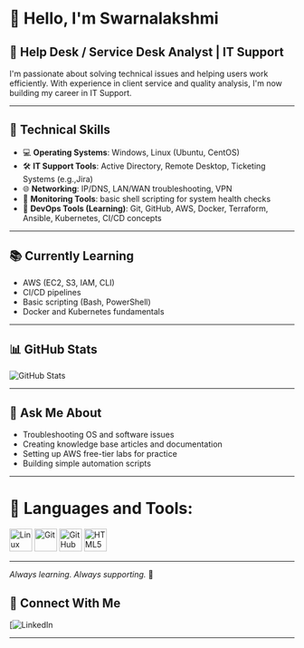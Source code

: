 # 👋 Hello, I'm Swarnalakshmi

## 💼 Help Desk / Service Desk Analyst | IT Support

I'm passionate about solving technical issues and helping users work efficiently. With experience in client service and quality analysis, I'm now building my career in IT Support.

---

## 🧰 Technical Skills

- 💻 **Operating Systems**: Windows, Linux (Ubuntu, CentOS)
- 🛠️ **IT Support Tools**: Active Directory, Remote Desktop, Ticketing Systems (e.g.,Jira)
- 🌐 **Networking**: IP/DNS, LAN/WAN troubleshooting, VPN
- 🧪 **Monitoring Tools**: basic shell scripting for system health checks
- 🔧 **DevOps Tools (Learning)**: Git, GitHub, AWS, Docker, Terraform, Ansible, Kubernetes, CI/CD concepts

---

## 📚 Currently Learning

- AWS (EC2, S3, IAM, CLI)
- CI/CD pipelines
- Basic scripting (Bash, PowerShell)
- Docker and Kubernetes fundamentals


---

## 📊 GitHub Stats

![GitHub Stats](https://github-readme-stats.vercel.app/api?username=swarnapanneer&show_icons=true&theme=default)

---

## 💬 Ask Me About

- Troubleshooting OS and software issues  
- Creating knowledge base articles and documentation  
- Setting up AWS free-tier labs for practice  
- Building simple automation scripts  

---

# 🚀 Languages and Tools:

<p align="left">
<img src="https://cdn.jsdelivr.net/gh/devicons/devicon/icons/linux/linux-original.svg" alt="Linux" width="40" height="40"/>
<img src="https://cdn.jsdelivr.net/gh/devicons/devicon/icons/git/git-original.svg" alt="Git" width="40" height="40"/>
<img src="https://cdn.jsdelivr.net/gh/devicons/devicon/icons/github/github-original.svg" alt="GitHub" width="40" height="40"/>
<img src="https://cdn.jsdelivr.net/gh/devicons/devicon/icons/html5/html5-original.svg" alt="HTML5" width="40" height="40"/>
</p>

---
*Always learning. Always supporting.* 🚀

## 🤝 Connect With Me

[![LinkedIn](https://www.linkedin.com/in/swarna-panneer-a493362a4/)

---
